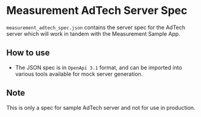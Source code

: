 # Measurement AdTech Server Spec

`measurement_adtech_spec.json` contains the server spec for the AdTech server which will work in tandem with the Measurement Sample App.

## How to use

- The JSON spec is in `OpenApi 3.1` format, and can be imported into various tools available for mock server generation.

## Note

This is only a spec for sample AdTech server and not for use in production.